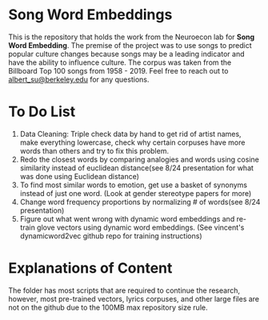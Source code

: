 # Song Word Embeddings

This is the repository that holds the work from the Neuroecon lab for **Song Word Embedding**. The premise of the project was to use songs to predict popular culture changes because songs may be a leading indicator and have the ability to influence culture. The corpus was taken from the Billboard Top 100 songs from 1958 - 2019. Feel free to reach out to albert_su@berkeley.edu for any questions.


# To Do List

1. Data Cleaning: Triple check data by hand to get rid of artist names, make everything lowercase, check why certain corpuses have more words than others and try to fix this problem.
2. Redo the closest words by comparing analogies and words using cosine similarity instead of euclidean distance(see 8/24 presentation for what was done using Euclidean distance)
3. To find most similar words to emotion, get use a basket of synonyms instead of just one word. (Look at gender stereotype papers for more)
4. Change word frequency proportions by normalizing # of words(see 8/24 presentation)
5.  Figure out what went wrong with dynamic word embeddings and re-train glove vectors using dynamic word embeddings. (See vincent's dynamicword2vec github repo for training instructions)

# Explanations of Content

The folder has most scripts that are required to continue the research, however, most pre-trained vectors, lyrics corpuses, and other large files are not on the github due to the 100MB max repository size rule.
